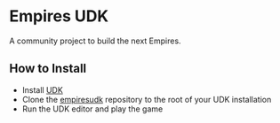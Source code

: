 # Empires UDK

A community project to build the next Empires.

## How to Install

* Install [UDK](http://www.udk.com/)
* Clone the [empiresudk](https://bitbucket.org/jephir/empiresudk/) repository to the root of your UDK installation
* Run the UDK editor and play the game